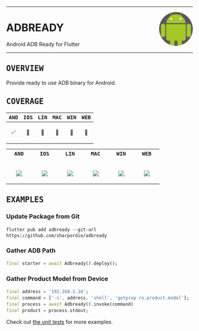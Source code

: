<div><hr>
<a href="../.."><img align="right" height="91" src="assets/logo.png"></a>
<h1>ADBREADY</h1>
<p>Android ADB Ready for Flutter</p>
<hr></div>

<h2><samp>OVERVIEW</samp></h2>

Provide ready to use ADB binary for Android.

<h2><samp>COVERAGE</samp></h2>

| <samp>AND</samp> | <samp>IOS</samp> | <samp>LIN</samp> | <samp>MAC</samp> | <samp>WIN</samp> | <samp>WEB</samp> |
| :-: | :-: | :-: | :-: | :-: | :-: |
| <br>✅<br><br> | <br>🚫<br><br> | <br>🚫<br><br> | <br>🚫<br><br> | <br>🚫<br><br> | <br>🚫<br><br> |

<table>
  <tr>
    <th><samp>AND</samp></th>
    <th><samp>IOS</samp></th>
    <th><samp>LIN</samp></th>
    <th><samp>MAC</samp></th>
    <th><samp>WIN</samp></th>
    <th><samp>WEB</samp></th>
  </tr>
  <tr align="center">
    <td width="55"><p><br><img src="https://fakeimg.pl/30x30/9bdb4d/fff//?text=‏‏‎ ‎"></p></td>
    <td width="55"><p><br><img src="https://fakeimg.pl/30x30/ed5353/fff//?text=‏‏‎ ‎"></p></td>
    <td width="55"><p><br><img src="https://fakeimg.pl/30x30/ed5353/fff//?text=‏‏‎ ‎"></p></td>
    <td width="55"><p><br><img src="https://fakeimg.pl/30x30/ed5353/fff//?text=‏‏‎ ‎"></p></td>
    <td width="55"><p><br><img src="https://fakeimg.pl/30x30/ed5353/fff//?text=‏‏‎ ‎"></p></td>
    <td width="55"><p><br><img src="https://fakeimg.pl/30x30/ed5353/fff//?text=‏‏‎ ‎"></p></td>
  </tr>
</table>

<h2><samp>EXAMPLES</samp></h2>

### Update Package from Git

```shell
flutter pub add adbready --git-url https://github.com/sharpordie/adbready
```

### Gather ADB Path

```dart
final starter = await Adbready().deploy();
```

### Gather Product Model from Device

```dart
final address = '192.168.1.10';
final command = ['-s', address, 'shell', 'getprop ro.product.model'];
final process = await Adbready().invoke(command)
final product = process.stdout;
```

Check out [the unit tests](tests) for more examples.
